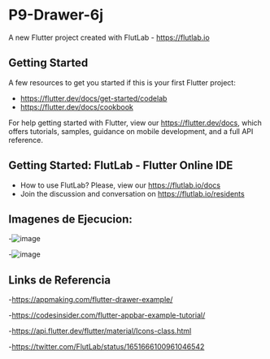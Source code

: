# P9-Drawer-6j

A new Flutter project created with FlutLab - https://flutlab.io

## Getting Started

A few resources to get you started if this is your first Flutter project:

- https://flutter.dev/docs/get-started/codelab
- https://flutter.dev/docs/cookbook

For help getting started with Flutter, view our
https://flutter.dev/docs, which offers tutorials,
samples, guidance on mobile development, and a full API reference.

## Getting Started: FlutLab - Flutter Online IDE

- How to use FlutLab? Please, view our https://flutlab.io/docs
- Join the discussion and conversation on https://flutlab.io/residents

## Imagenes de Ejecucion:

-![image](https://github.com/JorgeMeza123/Practica9_Drawer_6J/assets/143548420/f802e79a-75c9-42d6-9c82-f05e4175f7a5)

-![image](https://github.com/JorgeMeza123/Practica9_Drawer_6J/assets/143548420/903cb257-6d6b-40e8-8160-ebdfdf3a461d)

## Links de Referencia

-https://appmaking.com/flutter-drawer-example/

-https://codesinsider.com/flutter-appbar-example-tutorial/

-https://api.flutter.dev/flutter/material/Icons-class.html

-https://twitter.com/FlutLab/status/1651666100961046542


